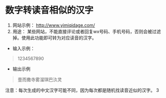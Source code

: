# 数字转读音相似的汉字
1. 网站示例： http://www.yimiqidage.com/
2. 用途：
某些网站，不能直接评论或者回复wx号码、手机号码，否则会被过滤掉。使用此功能即可转为对应读音的汉字。
- 输入示例：
 > 1234567890 
- 输出示例
 > 壹而撒寺雾溜琪巴汣灵

注意：每次生成的中文汉字可能不同，因为每次都是随机找读音近似的汉字。
3